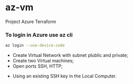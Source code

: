 # az-vm

Project Azure Terraform

### To login in Azure use az cli
``` bash
az login --use-device-code
```

- Create Virtual Network with subnet plublic and private;
- Create two Virtual machines;
- Open ports SSH, HTTP;
<!-- - Using an existing SSH key in the Azure cloud. -->
- Using an existing SSH key in the Local Computer.
